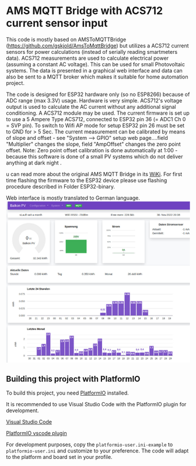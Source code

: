 # AMS MQTT Bridge with ACS712 current sensor input
This code is mostly based on AMSToMQTTBridge (https://github.com/gskjold/AmsToMqttBridge) but utilizes a ACS712 current sensors for power calculations (instead of serially reading smartmeters data). ACS712 measurements are used to calculate electrical power (assuming a constant AC voltage). 
This can be used for small Photovoltaic systems. The data is presented in a graphical web interface and data can also be sent to a MQTT broker which makes it suitable for home automation project. 

The code is designed for ESP32 hardware only (so no ESP8266) because of ADC range (max 3.3V) usage. 
Hardware is very simple. 
ACS712's voltage output is used to calculate the AC current without any additional signal conditioning.
A ACS712 module may be used.
The current firmware is set up to use a 5 Ampere Type ACS712, connected to ESP32 pin 36 (= ADC1 Ch 0 = SVP pin). To switch to Wifi AP mode for setup ESP32 pin 26 must be set to GND for > 5 Sec. 
The current measurement can be calibrated by means of slope and offset - see "System --> GPIO" setup web page....field "Multiplier" changes the slope, field "AmpOffset" changes the zero point offset. 
Note: Zero point offset calibration is done automatically at 1:00 - because this software is done of a small PV systems which do not deliver anything at dark night .

u can read more about the original AMS MQTT Bridge in its [WiKi](https://github.com/gskjold/AmsToMqttBridge/wiki). 
For first time flashing the firmware to the ESP32 device please use flashing procedure described in Folder ESP32-binary.

Web interface is mostly translated to German language.
<img src="webui.png">


## Building this project with PlatformIO
To build this project, you need [PlatformIO](https://platformio.org/) installed.

It is recommended to use Visual Studio Code with the PlatformIO plugin for development.

[Visual Studio Code](https://code.visualstudio.com/download)

[PlatformIO vscode plugin](https://platformio.org/install/ide?install=vscode)

For development purposes, copy the ```platformio-user.ini-example``` to ```platformio-user.ini``` and customize to your preference. The code will adapt to the platform and board set in your profile.

